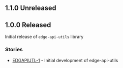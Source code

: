 ## 1.1.0 Unreleased

## 1.0.0 Released
Initial release of `edge-api-utils` library

### Stories
* [EDGAPIUTL-1](https://issues.folio.org/browse/EDGAPIUTL-1) - Initial development of edge-api-utils

